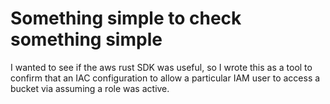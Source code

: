 # Something simple to check something simple

I wanted to see if the aws rust SDK was useful, so I wrote this as a tool to confirm
that an IAC configuration to allow a particular IAM user to access a bucket via assuming a role
was active.
